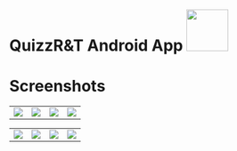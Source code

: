 # QuizzR&T Android App <img  src="https://user-images.githubusercontent.com/58745332/80386103-35b21280-88a7-11ea-9c16-0d99490c847e.png"  width=75>



# Screenshots
 <table>
      <tbody><tr>
       <td><a target="_blank" rel="noopener noreferrer" href="https://user-images.githubusercontent.com/58745332/80380760-4ca13680-88a0-11ea-908a-8644bea93b5f"><img src="https://user-images.githubusercontent.com/58745332/80380760-4ca13680-88a0-11ea-908a-8644bea93b5f.png" style="max-width:100%;"></a></td>
       <td><a target="_blank" rel="noopener noreferrer" href="https://user-images.githubusercontent.com/58745332/80381013-9558ef80-88a0-11ea-8955-092912b68ccd.png"><img src="https://user-images.githubusercontent.com/58745332/80381013-9558ef80-88a0-11ea-8955-092912b68ccd.png" style="max-width:100%;"></a></td>
       <td><a target="_blank" rel="noopener noreferrer" href="https://user-images.githubusercontent.com/58745332/80382881-24ff9d80-88a3-11ea-885c-406a5d0cdc1e.png"><img src="https://user-images.githubusercontent.com/58745332/80382881-24ff9d80-88a3-11ea-885c-406a5d0cdc1e.png" style="max-width:100%;"></a></td>
       <td><a target="_blank" rel="noopener noreferrer" href="https://user-images.githubusercontent.com/58745332/80385525-72313e80-88a6-11ea-808a-1c3949524aea.png"><img src="https://user-images.githubusercontent.com/58745332/80385525-72313e80-88a6-11ea-808a-1c3949524aea.png" style="max-width:100%;"></a></td>
      </tr>
  </tbody></table>

<table>
      <tbody><tr>
       <td><a target="_blank" rel="noopener noreferrer" href="https://user-images.githubusercontent.com/58745332/80385539-75c4c580-88a6-11ea-9f77-9d73d1a32fe4.png"><img src="https://user-images.githubusercontent.com/58745332/80385539-75c4c580-88a6-11ea-9f77-9d73d1a32fe4.png" style="max-width:100%;"></a></td>
       <td><a target="_blank" rel="noopener noreferrer" href="https://user-images.githubusercontent.com/58745332/80385577-8117f100-88a6-11ea-9591-01f95c7980e8.png"><img src="https://user-images.githubusercontent.com/58745332/80385577-8117f100-88a6-11ea-9591-01f95c7980e8.png" style="max-width:100%;"></a></td>
       <td><a target="_blank" rel="noopener noreferrer" href="https://user-images.githubusercontent.com/58745332/80388033-ae19d300-88a9-11ea-8783-c4bbabcdd05b.png"><img src="https://user-images.githubusercontent.com/58745332/80388033-ae19d300-88a9-11ea-8783-c4bbabcdd05b.png" style="max-width:100%;"></a></td>
       <td><a target="_blank" rel="noopener noreferrer" href="https://user-images.githubusercontent.com/58745332/80388038-b07c2d00-88a9-11ea-87fb-4faf5b6ede28.png"><img src="https://user-images.githubusercontent.com/58745332/80388038-b07c2d00-88a9-11ea-87fb-4faf5b6ede28.png" style="max-width:100%;"></a></td>
      </tr>
  </tbody></table>









